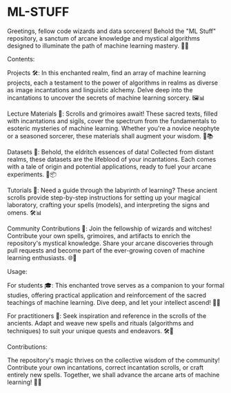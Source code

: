 # ML-STUFF
Greetings, fellow code wizards and data sorcerers! Behold the "ML Stuff" repository, a sanctum of arcane knowledge and mystical algorithms designed to illuminate the path of machine learning mastery. 🚀✨

Contents:

Projects 🛠️: In this enchanted realm, find an array of machine learning projects, each a testament to the power of algorithms in realms as diverse as image incantations and linguistic alchemy. Delve deep into the incantations to uncover the secrets of machine learning sorcery. 🖼️📊

Lecture Materials 📖: Scrolls and grimoires await! These sacred texts, filled with incantations and sigils, cover the spectrum from the fundamentals to esoteric mysteries of machine learning. Whether you're a novice neophyte or a seasoned sorcerer, these materials shall augment your wisdom. 📝📚

Datasets 📂: Behold, the eldritch essences of data! Collected from distant realms, these datasets are the lifeblood of your incantations. Each comes with a tale of origin and potential applications, ready to fuel your arcane experiments. 🧩📦

Tutorials 📓: Need a guide through the labyrinth of learning? These ancient scrolls provide step-by-step instructions for setting up your magical laboratory, crafting your spells (models), and interpreting the signs and omens. 🛠️📊

Community Contributions 🤝: Join the fellowship of wizards and witches! Contribute your own spells, grimoires, and artifacts to enrich the repository's mystical knowledge. Share your arcane discoveries through pull requests and become part of the ever-growing coven of machine learning enthusiasts. 🌐🤗

Usage:

For students 🎓: This enchanted trove serves as a companion to your formal studies, offering practical application and reinforcement of the sacred teachings of machine learning. Dive deep, and let your intellect ascend! 🧠💡

For practitioners 💼: Seek inspiration and reference in the scrolls of the ancients. Adapt and weave new spells and rituals (algorithms and techniques) to suit your unique quests and endeavors. 🛠️🔬


Contributions:

The repository's magic thrives on the collective wisdom of the community! Contribute your own incantations, correct incantation scrolls, or craft entirely new spells. Together, we shall advance the arcane arts of machine learning! 🌟🤝


